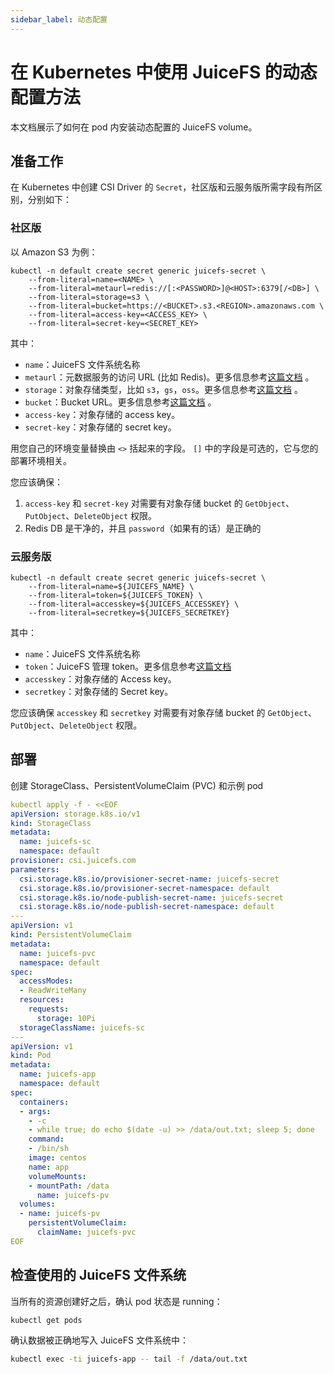 ```yaml
---
sidebar_label: 动态配置
---
```


# 在 Kubernetes 中使用 JuiceFS 的动态配置方法

本文档展示了如何在 pod 内安装动态配置的 JuiceFS volume。

## 准备工作

在 Kubernetes 中创建 CSI Driver 的 `Secret`，社区版和云服务版所需字段有所区别，分别如下：

### 社区版

以 Amazon S3 为例：

```shell
kubectl -n default create secret generic juicefs-secret \
    --from-literal=name=<NAME> \
    --from-literal=metaurl=redis://[:<PASSWORD>]@<HOST>:6379[/<DB>] \
    --from-literal=storage=s3 \
    --from-literal=bucket=https://<BUCKET>.s3.<REGION>.amazonaws.com \
    --from-literal=access-key=<ACCESS_KEY> \
    --from-literal=secret-key=<SECRET_KEY>
```

其中：
- `name`：JuiceFS 文件系统名称
- `metaurl`：元数据服务的访问 URL (比如 Redis)。更多信息参考[这篇文档](https://juicefs.com/docs/zh/community/databases_for_metadata) 。
- `storage`：对象存储类型，比如 `s3`，`gs`，`oss`。更多信息参考[这篇文档](https://juicefs.com/docs/zh/community/how_to_setup_object_storage) 。
- `bucket`：Bucket URL。更多信息参考[这篇文档](https://juicefs.com/docs/zh/community/how_to_setup_object_storage) 。
- `access-key`：对象存储的 access key。
- `secret-key`：对象存储的 secret key。

用您自己的环境变量替换由 `<>` 括起来的字段。 `[]` 中的字段是可选的，它与您的部署环境相关。

您应该确保：
1. `access-key` 和 `secret-key` 对需要有对象存储 bucket 的 `GetObject`、`PutObject`、`DeleteObject` 权限。
2. Redis DB 是干净的，并且 `password`（如果有的话）是正确的

### 云服务版

```shell
kubectl -n default create secret generic juicefs-secret \
    --from-literal=name=${JUICEFS_NAME} \
    --from-literal=token=${JUICEFS_TOKEN} \
    --from-literal=accesskey=${JUICEFS_ACCESSKEY} \
    --from-literal=secretkey=${JUICEFS_SECRETKEY}
```

其中：
- `name`：JuiceFS 文件系统名称
- `token`：JuiceFS 管理 token。更多信息参考[这篇文档](https://juicefs.com/docs/zh/cloud/metadata#令牌管理)
- `accesskey`：对象存储的 Access key。
- `secretkey`：对象存储的 Secret key。

您应该确保 `accesskey` 和 `secretkey` 对需要有对象存储 bucket 的 `GetObject`、`PutObject`、`DeleteObject` 权限。

## 部署

创建 StorageClass、PersistentVolumeClaim (PVC) 和示例 pod

```yaml
kubectl apply -f - <<EOF
apiVersion: storage.k8s.io/v1
kind: StorageClass
metadata:
  name: juicefs-sc
  namespace: default
provisioner: csi.juicefs.com
parameters:
  csi.storage.k8s.io/provisioner-secret-name: juicefs-secret
  csi.storage.k8s.io/provisioner-secret-namespace: default
  csi.storage.k8s.io/node-publish-secret-name: juicefs-secret
  csi.storage.k8s.io/node-publish-secret-namespace: default
---
apiVersion: v1
kind: PersistentVolumeClaim
metadata:
  name: juicefs-pvc
  namespace: default
spec:
  accessModes:
  - ReadWriteMany
  resources:
    requests:
      storage: 10Pi
  storageClassName: juicefs-sc
---
apiVersion: v1
kind: Pod
metadata:
  name: juicefs-app
  namespace: default
spec:
  containers:
  - args:
    - -c
    - while true; do echo $(date -u) >> /data/out.txt; sleep 5; done
    command:
    - /bin/sh
    image: centos
    name: app
    volumeMounts:
    - mountPath: /data
      name: juicefs-pv
  volumes:
  - name: juicefs-pv
    persistentVolumeClaim:
      claimName: juicefs-pvc
EOF
```

## 检查使用的 JuiceFS 文件系统

当所有的资源创建好之后，确认 pod 状态是 running：

```sh
kubectl get pods
```

确认数据被正确地写入 JuiceFS 文件系统中：

```sh
kubectl exec -ti juicefs-app -- tail -f /data/out.txt
```
